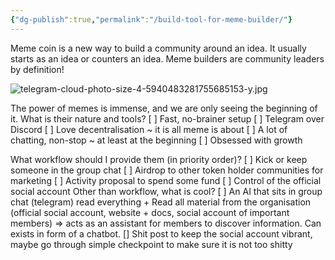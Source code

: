 ```yaml
---
{"dg-publish":true,"permalink":"/build-tool-for-meme-builder/"}
---
```



Meme coin is a new way to build a community around an idea.
It usually starts as an idea or counters an idea.
Meme builders are community leaders by definition!

![telegram-cloud-photo-size-4-5940483281755685153-y.jpg](/img/user/images/telegram-cloud-photo-size-4-5940483281755685153-y.jpg)

The power of memes is immense, and we are only seeing the beginning of it.
What is their nature and tools?
[ ] Fast, no-brainer setup
[ ] Telegram over Discord
[ ] Love decentralisation ~ it is all meme is about
[ ] A lot of chatting, non-stop ~ at least at the beginning
[ ] Obsessed with growth

What workflow should I provide them (in priority order)?
[ ] Kick or keep someone in the group chat
[ ] Airdrop to other token holder communities for marketing
[ ] Activity proposal to spend some fund
[ ] Control of the official social account
Other than workflow, what is cool?
[ ] An AI that sits in group chat (telegram) read everything + Read all material from the organisation (official social account, website + docs, social account of important members) => acts as an assistant for members to discover information. Can exists in form of a chatbot.
[] Shit post to keep the social account vibrant, maybe go through simple checkpoint to make sure it is not too shitty